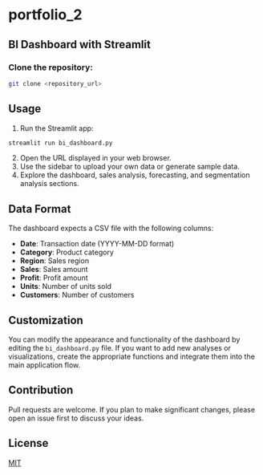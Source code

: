 # portfolio_2  
## BI Dashboard with Streamlit  

### Clone the repository:  
```bash
git clone <repository_url>
```  

## Usage  

1. Run the Streamlit app:  
```bash
streamlit run bi_dashboard.py
```  
2. Open the URL displayed in your web browser.  
3. Use the sidebar to upload your own data or generate sample data.  
4. Explore the dashboard, sales analysis, forecasting, and segmentation analysis sections.  

## Data Format  

The dashboard expects a CSV file with the following columns:  

- **Date**: Transaction date (YYYY-MM-DD format)  
- **Category**: Product category  
- **Region**: Sales region  
- **Sales**: Sales amount  
- **Profit**: Profit amount  
- **Units**: Number of units sold  
- **Customers**: Number of customers  

## Customization  

You can modify the appearance and functionality of the dashboard by editing the `bi_dashboard.py` file. If you want to add new analyses or visualizations, create the appropriate functions and integrate them into the main application flow.  

## Contribution  

Pull requests are welcome. If you plan to make significant changes, please open an issue first to discuss your ideas.  

## License  

[MIT](https://choosealicense.com/licenses/mit/)  